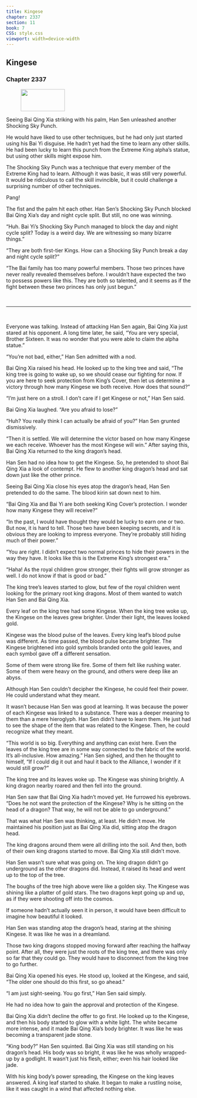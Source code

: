 ```yaml
---
title: Kingese
chapter: 2337
section: 11
book: 7
CSS: style.css
viewport: width=device-width
---
```


## Kingese

### Chapter 2337

<figure>
	<img src="../Images/gem.gif" alt="" id="gem" width="120" height="60" />
</figure>

Seeing Bai Qing Xia striking with his palm, Han Sen unleashed another Shocking Sky Punch.

He would have liked to use other techniques, but he had only just started using his Bai Yi disguise. He hadn’t yet had the time to learn any other skills. He had been lucky to learn this punch from the Extreme King alpha’s statue, but using other skills might expose him.

The Shocking Sky Punch was a technique that every member of the Extreme King had to learn. Although it was basic, it was still very powerful. It would be ridiculous to call the skill invincible, but it could challenge a surprising number of other techniques.

Pang!

The fist and the palm hit each other. Han Sen’s Shocking Sky Punch blocked Bai Qing Xia’s day and night cycle split. But still, no one was winning.

“Huh. Bai Yi’s Shocking Sky Punch managed to block the day and night cycle split? Today is a weird day. We are witnessing so many bizarre things.”

“They are both first-tier Kings. How can a Shocking Sky Punch break a day and night cycle split?”

“The Bai family has too many powerful members. Those two princes have never really revealed themselves before. I wouldn’t have expected the two to possess powers like this. They are both so talented, and it seems as if the fight between these two princes has only just begun.”

<br>

*****

<br>

Everyone was talking. Instead of attacking Han Sen again, Bai Qing Xia just stared at his opponent. A long time later, he said, “You are very special, Brother Sixteen. It was no wonder that you were able to claim the alpha statue.”

“You’re not bad, either,” Han Sen admitted with a nod.

Bai Qing Xia raised his head. He looked up to the king tree and said, “The king tree is going to wake up, so we should cease our fighting for now. If you are here to seek protection from King’s Cover, then let us determine a victory through how many Kingese we both receive. How does that sound?”

“I’m just here on a stroll. I don’t care if I get Kingese or not,” Han Sen said.

Bai Qing Xia laughed. “Are you afraid to lose?”

“Huh? You really think I can actually be afraid of you?” Han Sen grunted dismissively.

“Then it is settled. We will determine the victor based on how many Kingese we each receive. Whoever has the most Kingese will win.” After saying this, Bai Qing Xia returned to the king dragon’s head.

Han Sen had no idea how to get the Kingese. So, he pretended to shoot Bai Qing Xia a look of contempt. He flew to another king dragon’s head and sat down just like the other prince.

Seeing Bai Qing Xia close his eyes atop the dragon’s head, Han Sen pretended to do the same. The blood kirin sat down next to him.

“Bai Qing Xia and Bai Yi are both seeking King Cover’s protection. I wonder how many Kingese they will receive?”

“In the past, I would have thought they would be lucky to earn one or two. But now, it is hard to tell. Those two have been keeping secrets, and it is obvious they are looking to impress everyone. They’re probably still hiding much of their power.”

“You are right. I didn’t expect two normal princes to hide their powers in the way they have. It looks like this is the Extreme King’s strongest era.”

“Haha! As the royal children grow stronger, their fights will grow stronger as well. I do not know if that is good or bad.”

The king tree’s leaves started to glow, but few of the royal children went looking for the primary root king dragons. Most of them wanted to watch Han Sen and Bai Qing Xia.

Every leaf on the king tree had some Kingese. When the king tree woke up, the Kingese on the leaves grew brighter. Under their light, the leaves looked gold.

Kingese was the blood pulse of the leaves. Every king leaf’s blood pulse was different. As time passed, the blood pulse became brighter. The Kingese brightened into gold symbols branded onto the gold leaves, and each symbol gave off a different sensation.

Some of them were strong like fire. Some of them felt like rushing water. Some of them were heavy on the ground, and others were deep like an abyss.

Although Han Sen couldn’t decipher the Kingese, he could feel their power. He could understand what they meant.

It wasn’t because Han Sen was good at learning. It was because the power of each Kingese was linked to a substance. There was a deeper meaning to them than a mere hieroglyph. Han Sen didn’t have to learn them. He just had to see the shape of the item that was related to the Kingese. Then, he could recognize what they meant.

“This world is so big. Everything and anything can exist here. Even the leaves of the king tree are in some way connected to the fabric of the world. It’s all-inclusive. How amazing.” Han Sen sighed, and then he thought to himself, “If I could dig it out and haul it back to the Alliance, I wonder if it would still grow?”

The king tree and its leaves woke up. The Kingese was shining brightly. A king dragon nearby roared and then fell into the ground.

Han Sen saw that Bai Qing Xia hadn’t moved yet. He furrowed his eyebrows. “Does he not want the protection of the Kingese? Why is he sitting on the head of a dragon? That way, he will not be able to go underground.”

That was what Han Sen was thinking, at least. He didn’t move. He maintained his position just as Bai Qing Xia did, sitting atop the dragon head.

The king dragons around them were all drilling into the soil. And then, both of their own king dragons started to move. Bai Qing Xia still didn’t move.

Han Sen wasn’t sure what was going on. The king dragon didn’t go underground as the other dragons did. Instead, it raised its head and went up to the top of the tree.

The boughs of the tree high above were like a golden sky. The Kingese was shining like a platter of gold stars. The two dragons kept going up and up, as if they were shooting off into the cosmos.

If someone hadn’t actually seen it in person, it would have been difficult to imagine how beautiful it looked.

Han Sen was standing atop the dragon’s head, staring at the shining Kingese. It was like he was in a dreamland.

Those two king dragons stopped moving forward after reaching the halfway point. After all, they were just the roots of the king tree, and there was only so far that they could go. They would have to disconnect from the king tree to go further.

Bai Qing Xia opened his eyes. He stood up, looked at the Kingese, and said, “The older one should do this first, so go ahead.”

“I am just sight-seeing. You go first,” Han Sen said simply.

He had no idea how to gain the approval and protection of the Kingese.

Bai Qing Xia didn’t decline the offer to go first. He looked up to the Kingese, and then his body started to glow with a white light. The white became more intense, and it made Bai Qing Xia’s body brighter. It was like he was becoming a transparent jade stone.

“King body?” Han Sen squinted. Bai Qing Xia was still standing on his dragon’s head. His body was so bright, it was like he was wholly wrapped-up by a godlight. It wasn’t just his flesh, either; even his hair looked like jade.

With his king body’s power spreading, the Kingese on the king leaves answered. A king leaf started to shake. It began to make a rustling noise, like it was caught in a wind that affected nothing else.